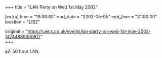+++
title = "LAN Party on Wed 1st May 2002"

[extra]
time = "19:00:00"
end_date = "2002-05-05"
end_time = "21:00:00"
location = "LIB2"

original = "https://uwcs.co.uk/events/lan-party-on-wed-1st-may-2002-1474488930097/"    
+++

**s7**: 50 hour LAN.

